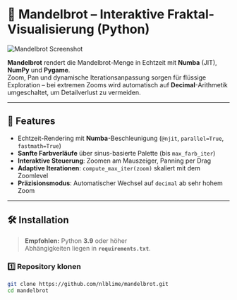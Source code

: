 # 🌌 Mandelbrot – Interaktive Fraktal-Visualisierung (Python)

![Mandelbrot Screenshot](./docs/screenshot.png)

**Mandelbrot** rendert die Mandelbrot-Menge in Echtzeit mit **Numba** (JIT), **NumPy** und **Pygame**.  
Zoom, Pan und dynamische Iterationsanpassung sorgen für flüssige Exploration – bei extremen Zooms wird
automatisch auf **Decimal**-Arithmetik umgeschaltet, um Detailverlust zu vermeiden.

---

## 🚀 Features
- Echtzeit-Rendering mit **Numba**-Beschleunigung (`@njit`, `parallel=True`, `fastmath=True`)
- **Sanfte Farbverläufe** über sinus-basierte Palette (bis `max_farb_iter`)
- **Interaktive Steuerung**: Zoomen am Mauszeiger, Panning per Drag
- **Adaptive Iterationen**: `compute_max_iter(zoom)` skaliert mit dem Zoomlevel
- **Präzisionsmodus**: Automatischer Wechsel auf `decimal` ab sehr hohem Zoom

---

## 🛠 Installation

> **Empfohlen:** Python **3.9** oder höher  
> Abhängigkeiten liegen in **`requirements.txt`**.

### 1️⃣ Repository klonen
```bash
git clone https://github.com/nlblime/mandelbrot.git
cd mandelbrot
